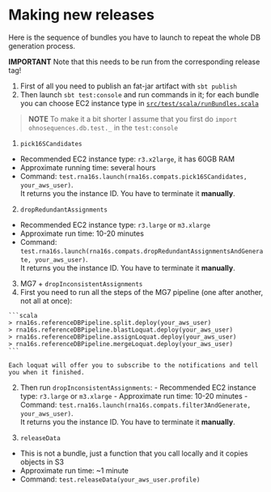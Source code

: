# Making new releases

Here is the sequence of bundles you have to launch to repeat the whole DB generation process.

**IMPORTANT** Note that this needs to be run from the corresponding release tag!

1. First of all you need to publish an fat-jar artifact with `sbt publish`
2. Then launch `sbt test:console` and run commands in it; for each bundle you can choose EC2 instance type in [`src/test/scala/runBundles.scala`](src/test/scala/runBundles.scala)

> **NOTE** To make it a bit shorter I assume that you first do `import ohnosequences.db.test._` in the `test:console`

1. `pick16SCandidates`
  - Recommended EC2 instance type: `r3.x2large`, it has 60GB RAM
  - Approximate running time: several hours
  - Command: `test.rna16s.launch(rna16s.compats.pick16SCandidates, your_aws_user)`.  
    It returns you the instance ID. You have to terminate it **manually**.

2. `dropRedundantAssignments`
  - Recommended EC2 instance type: `r3.large` or `m3.xlarge`
  - Approximate run time: 10-20 minutes
  - Command: `test.rna16s.launch(rna16s.compats.dropRedundantAssignmentsAndGenerate, your_aws_user)`.  
    It returns you the instance ID. You have to terminate it **manually**.

3. MG7 + `dropInconsistentAssignments`
  1. First you need to run all the steps of the MG7 pipeline (one after another, not all at once):

    ```scala
    > rna16s.referenceDBPipeline.split.deploy(your_aws_user)
    > rna16s.referenceDBPipeline.blastLoquat.deploy(your_aws_user)
    > rna16s.referenceDBPipeline.assignLoquat.deploy(your_aws_user)
    > rna16s.referenceDBPipeline.mergeLoquat.deploy(your_aws_user)
    ```

    Each loquat will offer you to subscribe to the notifications and tell you when it finished.

  2. Then run `dropInconsistentAssignments`:
    - Recommended EC2 instance type: `r3.large` or `m3.xlarge`
    - Approximate run time: 10-20 minutes
    - Command: `test.rna16s.launch(rna16s.compats.filter3AndGenerate, your_aws_user)`.  
    It returns you the instance ID. You have to terminate it **manually**.

4. `releaseData`
  - This is not a bundle, just a function that you call locally and it copies objects in S3
  - Approximate run time: ~1 minute
  - Command: `test.releaseData(your_aws_user.profile)`
